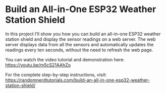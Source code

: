 # Build an All-in-One ESP32 Weather Station Shield

In this project I’ll show you how you can build an all-in-one ESP32 weather station shield and display the sensor readings on a web server. The web server displays data from all the sensors and automatically updates the readings every ten seconds, without the need to refresh the web page.

You can watch the video tutorial and demonstration here: https://youtu.be/m5cS21AAhZo

For the complete step-by-step instructions, visit: https://randomnerdtutorials.com/build-an-all-in-one-esp32-weather-station-shield/
